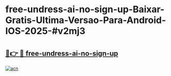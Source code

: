 # free-undress-ai-no-sign-up-Baixar-Gratis-Ultima-Versao-Para-Android-IOS-2025-#v2mj3

# <h2><a href="https://ainizakaria.my?title=free-undress-ai-no-sign-up&ref=24M">🔗👉 🔴 free-undress-ai-no-sign-up</a></h2>

[![acn](https://github.com/user-attachments/assets/0f9c940e-d8b0-45ae-aac7-cd30a18b3e1c)](https://ainizakaria.my?title=free-undress-ai-no-sign-up&ref=24M)

